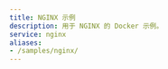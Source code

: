 ```yaml
---
title: NGINX 示例
description: 用于 NGINX 的 Docker 示例。
service: nginx
aliases:
- /samples/nginx/
---
```

